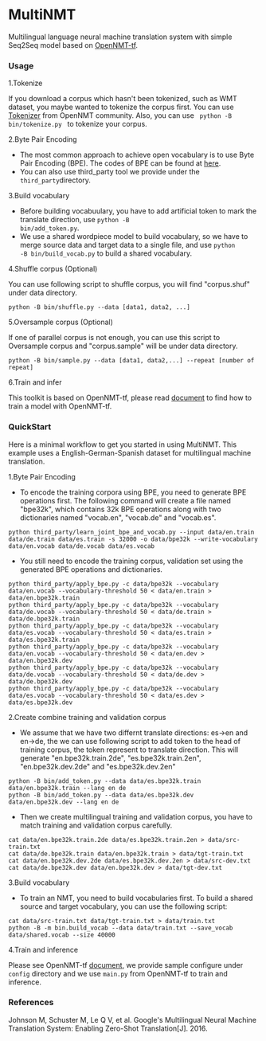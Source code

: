 # MultiNMT
Multilingual language neural machine translation system with simple Seq2Seq model based on [OpenNMT-tf](https://github.com/OpenNMT/OpenNMT-tf).

### Usage
1.Tokenize

If you download a corpus which hasn't been tokenized, such as WMT dataset, you maybe wanted to tokenize the corpus first.
You can use [Tokenizer](https://github.com/OpenNMT/Tokenizer)
from OpenNMT community. Also, you can use <code> python -B bin/tokenize.py </code> to tokenize your corpus.

2.Byte Pair Encoding

* The most common approach to achieve open vocabulary is to use Byte Pair Encoding (BPE). The codes of BPE can be found at
[here](https://github.com/rsennrich/subword-nmt).
* You can also use third_party tool we provide under the <code>third_party</code>directory.

3.Build vocabulary

* Before building vocabuulary, you have to add artificial
token to mark the translate direction, use <code>python -B
bin/add_token.py</code>.
* We use a shared wordpiece model to build vocabulary, so we
have to merge source data and target data to a single file,
and use <code>python -B bin/build_vocab.py</code> to build
a shared vocabulary.

4.Shuffle corpus (Optional)

You can use following script to shuffle corpus, you will find "corpus.shuf" under data directory.
```
python -B bin/shuffle.py --data [data1, data2, ...]
```

5.Oversample corpus (Optional)

If one of parallel corpus is not enough, you can use this script to Oversample corpus and "corpus.sample" will be under data
directory.

```
python -B bin/sample.py --data [data1, data2,...] --repeat [number of repeat]
```

6.Train and infer

This toolkit is based on OpenNMT-tf, please read [document](https://github.com/OpenNMT/OpenNMT-tf/) to find
how to train a model with OpenNMT-tf.

### QuickStart

Here is a minimal workflow to get you started in using MultiNMT. This example uses a English-German-Spanish dataset for multilingual machine translation.

1.Byte Pair Encoding

* To encode the training corpora using BPE, you need to generate BPE operations first. The following command will create a file named "bpe32k", which contains 32k BPE operations along with two dictionaries named "vocab.en", "vocab.de" and "vocab.es".

```
python third_party/learn_joint_bpe_and_vocab.py --input data/en.train data/de.train data/es.train -s 32000 -o data/bpe32k --write-vocabulary data/en.vocab data/de.vocab data/es.vocab
```

* You still need to encode the training corpus, validation set using the generated BPE operations and dictionaries.

```
python third_party/apply_bpe.py -c data/bpe32k --vocabulary data/en.vocab --vocabulary-threshold 50 < data/en.train > data/en.bpe32k.train
python third_party/apply_bpe.py -c data/bpe32k --vocabulary data/de.vocab --vocabulary-threshold 50 < data/de.train > data/de.bpe32k.train
python third_party/apply_bpe.py -c data/bpe32k --vocabulary data/es.vocab --vocabulary-threshold 50 < data/es.train > data/es.bpe32k.train
python third_party/apply_bpe.py -c data/bpe32k --vocabulary data/en.vocab --vocabulary-threshold 50 < data/en.dev > data/en.bpe32k.dev
python third_party/apply_bpe.py -c data/bpe32k --vocabulary data/de.vocab --vocabulary-threshold 50 < data/de.dev > data/de.bpe32k.dev
python third_party/apply_bpe.py -c data/bpe32k --vocabulary data/es.vocab --vocabulary-threshold 50 < data/es.dev > data/es.bpe32k.dev
```

2.Create combine training and validation corpus

* We assume that we have two differnt translate directions: es->en and en->de, the we can use following script to add token to the head of training corpus, the token represent to translate direction. This will generate "en.bpe32k.train.2de", "es.bpe32k.train.2en", "en.bpe32k.dev.2de" and "es.bpe32k.dev.2en"

```
python -B bin/add_token.py --data data/es.bpe32k.train data/en.bpe32k.train --lang en de
python -B bin/add_token.py --data data/es.bpe32k.dev data/en.bpe32k.dev --lang en de
```

* Then we create multilingual training and validation corpus, you have to match training and validation corpus carefully.

```
cat data/en.bpe32k.train.2de data/es.bpe32k.train.2en > data/src-train.txt
cat data/de.bpe32k.train data/en.bpe32k.train > data/tgt-train.txt
cat data/en.bpe32k.dev.2de data/es.bpe32k.dev.2en > data/src-dev.txt
cat data/de.bpe32k.dev data/en.bpe32k.dev > data/tgt-dev.txt
```

3.Build vocabulary

* To train an NMT, you need to build vocabularies first. To build a shared source and target vocabulary, you can use the following script:

```
cat data/src-train.txt data/tgt-train.txt > data/train.txt
python -B -m bin.build_vocab --data data/train.txt --save_vocab data/shared.vocab --size 40000
```

4.Train and inference

Please see OpenNMT-tf [document](https://github.com/OpenNMT/OpenNMT-tf), we provide sample configure under <code>config</code>
directory and we use <code>main.py</code> from OpenNMT-tf to train and inference.

### References
Johnson M, Schuster M, Le Q V, et al. Google's Multilingual Neural Machine Translation System: Enabling Zero-Shot Translation[J]. 2016.
